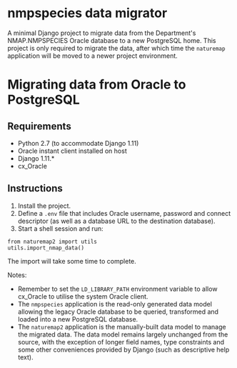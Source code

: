 # nmpspecies data migrator

A minimal Django project to migrate data from the Department's NMAP.NMPSPECIES
Oracle database to a new PostgreSQL home. This project is only required to
migrate the data, after which time the `naturemap` application will be moved to
a newer project environment.

# Migrating data from Oracle to PostgreSQL

## Requirements

* Python 2.7 (to accommodate Django 1.11)
* Oracle instant client installed on host
* Django 1.11.*
* cx_Oracle

## Instructions

1. Install the project.
2. Define a `.env` file that includes Oracle username, password and connect
   descriptor (as well as a database URL to the destination database).
3. Start a shell session and run:
```
from naturemap2 import utils
utils.import_nmap_data()
```

The import will take some time to complete.

Notes:

* Remember to set the `LD_LIBRARY_PATH` environment variable to allow cx_Oracle
  to utilise the system Oracle client.
* The `nmpspecies` application is the read-only generated data model allowing
  the legacy Oracle database to be queried, transformed and loaded into a new
  PostgreSQL database.
* The `naturemap2` application is the manually-built data model to manage the
  migrated data. The data model remains largely unchanged from the source, with
  the exception of longer field names, type constraints and some other
  conveniences provided by Django (such as descriptive help text).
